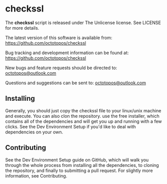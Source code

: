 # checkssl

The **checkssl** script is released under The Unlicense license. See LICENSE for more details.

The latest version of this software is available from: https://github.com/octotopos/checkssl

Bug tracking and development information can be found at: https://github.com/octotopos/checkssl

New bugs and feature requests should be directed to: octotopos@outlook.com

Questions and suggestions can be sent to: octotopos@outlook.com

## Installing

Generally, you should just copy the checkssl file to your linux/unix machine and execute. You can also clon the repository. 
use the free installer, which contains all of the dependencies and will get you up and running with a few clicks. See the Dev Environment Setup if you'd like to deal with dependencies on your own.

## Contributing

See the Dev Environment Setup guide on GitHub, which will walk you through the whole process from installing all the dependencies, to cloning the repository, and finally to submitting a pull request. For slightly more information, see Contributing.
